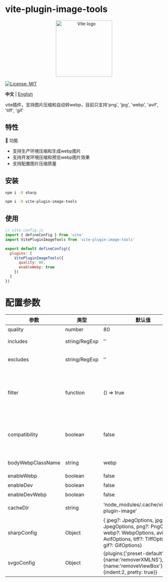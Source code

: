 # vite-plugin-image-tools

<p align="center">
  <a href="https://vite.dev" target="_blank" rel="noopener noreferrer">
    <img width="180" src="https://vite.dev/logo.svg" alt="Vite logo">
  </a>
</p>

[![License: MIT](https://img.shields.io/badge/License-MIT-yellow.svg)](https://opensource.org/licenses/MIT)

**中文** | [English](./README.en.md)

vite插件，支持图片压缩和自动转webp，目前只支持'png', 'jpg', 'webp', 'avif', 'tiff', 'gif'

## 特性

🚀 功能

- 支持生产环境压缩和生成webp图片
- 支持开发环境压缩和预览webp图片效果
- 支持配置图片压缩质量

## 安装

```bash
npm i -D sharp

npm i -D vite-plugin-image-tools
```

## 使用

```js
// vite.config.js
import { defineConfig } from 'vite'
import VitePluginImageTools from 'vite-plugin-image-tools'

export default defineConfig({
  plugins: [
    VitePluginImageTools({
      quality: 80,
      enableWebp: true
    })
  ]
})
```

# 配置参数

| 参数              | 类型             | 默认值                                                                                                                                   | Description                                                                                                                     |
| ----------------- | ---------------- | ---------------------------------------------------------------------------------------------------------------------------------------- | ------------------------------------------------------------------------------------------------------------------------------- |
| quality           | number           | 80                                                                                                                                       | 图片质量 (1-100)                                                                                                                |
| includes          | string/RegExp    | ''                                                                                                                                       | '`xxx.png'.includs(inclouds) includes.test('xxx.png')`jpe?g                                                                   |
| excludes          | string/RegExp    | ''                                                                                                                                       | 排除项，如：!'`xxx.png'.includs(inclouds) !includes.test('xxx.png')`                                                          |
| filter            | function<string> | () => true                                                                                                                               | 过滤方法，可自定义过滤图片逻辑，支持async<br/>参数：图片路径<br/>如：<br/>filter: (path) => {  return path.includes('.png') } |
| compatibility     | boolean          | false                                                                                                                                    | 是否兼容低版本浏览器，生产环境生效，<br/>true：只有css中的图片会转webp（暂时只支持打包时候处理css）<br/> false：全部转webp      |
| bodyWebpClassName | string           | webp                                                                                                                                     | body标签的webp class，用于生成兼容webp的class                                                                                   |
| enableWebp        | boolean          | false                                                                                                                                    | 生产环境是否转webp                                                                                                              |
| enableDev         | boolean          | false                                                                                                                                    | 开发环境是否开启压缩                                                                                                            |
| enableDevWebp     | boolean          | false                                                                                                                                    | 开发环境是否开启转webp                                                                                                          |
| cacheDir          | string           | ‘node_modules/.cache/vite-plugin-image’                                                                                                | 缓存路径， 默认，只在开发环境生效                                                                                               |
| sharpConfig       | Object           | { jpeg?: JpegOptions, jpg?: JpegOptions, png?: PngOptions, webp?: WebpOptions, avif?: AvifOptions, tiff?: TiffOptions, gif?: GifOptions} | [sharp配置](https://sharp.pixelplumbing.com/api-output/#_top)                                                                      |
| svgoConfig        | Object           | {plugins:['preset-default',{name:'removerXMLNS'},{name:'removeViewBox'}],js2svg:{indent:2, pretty: true}}                                | [https://svgo.dev/docs/preset-default/]()                                                                                          |

